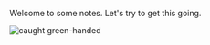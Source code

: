 Welcome to some notes. Let's try to get this going.

![caught green-handed](leonid-brian-joseph-polina.jpg)
